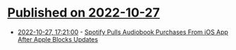 # [Published on 2022-10-27](index.md)

* [2022-10-27, 17:21:00](https://apple.slashdot.org/story/22/10/27/1653203/spotify-pulls-audiobook-purchases-from-ios-app-after-apple-blocks-updates?utm_source=rss1.0mainlinkanon&utm_medium=feed) - [Spotify Pulls Audiobook Purchases From iOS App After Apple Blocks Updates](https://apple.slashdot.org/story/22/10/27/1653203/spotify-pulls-audiobook-purchases-from-ios-app-after-apple-blocks-updates?utm_source=rss1.0mainlinkanon&utm_medium=feed)

